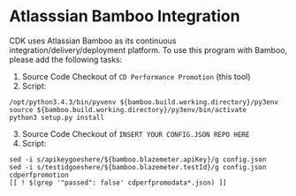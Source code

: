 # Atlasssian Bamboo Integration

CDK uses Atlassian Bamboo as its continuous integration/delivery/deployment platform. To use this program with Bamboo, please add the following tasks:

1. Source Code Checkout of ```CD Performance Promotion``` (this tool)
2. Script:

  ```
  /opt/python3.4.3/bin/pyvenv ${bamboo.build.working.directory}/py3env
  source ${bamboo.build.working.directory}/py3env/bin/activate
  python3 setup.py install
  ```
3. Source Code Checkout of ```INSERT YOUR CONFIG.JSON REPO HERE```
4. Script:

  ```
  sed -i s/apikeygoeshere/${bamboo.blazemeter.apiKey}/g config.json
  sed -i s/testidgoeshere/${bamboo.blazemeter.testId}/g config.json
  cdperfpromotion
  [[ ! $(grep '"passed": false' cdperfpromodata*.json) ]]
  ```
